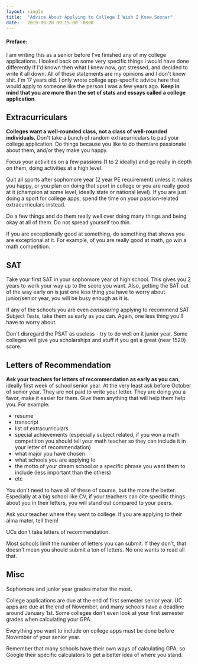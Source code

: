 ```yaml
---
layout: single
title:  "Advice About Applying to College I Wish I Knew Sooner"
date:   2019-09-20 09:15:00 -0800
---
```

#### Preface:
I am writing this as a senior before I've finished any of my college applications. I looked back on some very specific things I would have done differently if I'd known then what I knew now, got stressed, and decided to write it all down. All of these statements are my opinions and I don't know shit. I'm 17 years old. I only wrote college app-specific advice here that would apply to someone like the person I was a few years ago.
**Keep in mind that you are more than the set of stats and essays called a college application**.



## Extracurriculars
**Colleges want a well-rounded class, not a class of well-rounded individuals.** Don't take a bunch of random extracurriculars to pad your college application. Do things because you like to do them/are passionate about them, and/or they make you happy.

Focus your activities on a few passions (1 to 2 ideally) and go really in depth on them, doing activities at a high level.

Quit all sports after sophomore year (2 year PE requirement) unless it makes you happy, or you plan on doing that sport in college or you are really good at it (champion at some level, ideally state or national level). If you are just doing a sport for college apps, spend the time on your passion-related extracurriculars instead.

Do a few things and do them really well over doing many things and being okay at all of them. Do not spread yourself too thin.

If you are exceptionally good at something, do something that shows you are exceptional at it. For example, of you are really good at math, go win a math competition.

## SAT
Take your first SAT in your sophomore year of high school. This gives you 2 years to work your way up to the score you want. Also, getting the SAT out of the way early on is just one less thing you have to worry about junior/senior year, you will be busy enough as it is.

If any of the schools you are even *considering* applying to recommend SAT Subject Tests, take them as early as you can. Again, one less thing you'll have to worry about.

Don't disregard the PSAT as useless - try to do well on it junior year. Some colleges will give you scholarships and stuff if you get a great (near 1520) score.

## Letters of Recommendation
**Ask your teachers for letters of recommendation as early as you can**, ideally first week of school senior year. At the very least ask before October of senior year. They are not paid to write your letter. They are doing you a favor, make it easier for them. Give them anything that will help them help you. For example:
- resume
- transcript
- list of extracurriculars
- special achievements (especially subject related, if you won a math competition you should tell your math teacher so they can include it in your letter of recommendation)
- what major you have chosen
- what schools you are applying to
- the motto of your dream school or a specific phrase you want them to include (less important than the others)
- etc

You don't need to have all of these of course, but the more the better. Especially at a big school like CV, if your teachers can cite specific things about you in their letters, you will stand out compared to your peers.

Ask your teacher where they went to college. If you are applying to their alma mater, tell them!

UCs don't take letters of recommendation.

Most schools limit the number of letters you can submit. If they don't, that doesn't mean you should submit a ton of letters. No one wants to read all that.

## Misc
Sophomore and junior year grades matter the most.

College applications are due at the end of first semester senior year. UC apps are due at the end of November, and many schools have a deadline around January 1st. Some colleges don't even look at your first semester grades when calculating your GPA.

Everything you want to include on college apps must be done before November of your senior year.

Remember that many schools have their own ways of calculating GPA, so Google their specific calculators to get a better idea of where you stand.

